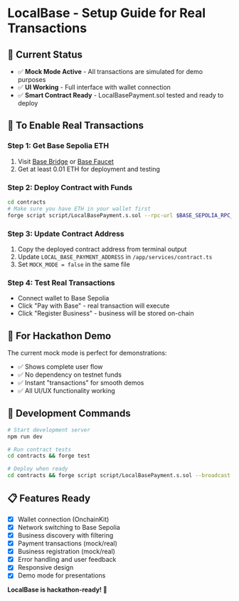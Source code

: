 # LocalBase - Setup Guide for Real Transactions

## 🎯 Current Status
- ✅ **Mock Mode Active** - All transactions are simulated for demo purposes
- ✅ **UI Working** - Full interface with wallet connection
- ✅ **Smart Contract Ready** - LocalBasePayment.sol tested and ready to deploy

## 🚀 To Enable Real Transactions

### Step 1: Get Base Sepolia ETH
1. Visit [Base Bridge](https://bridge.base.org/deposit) or [Base Faucet](https://bridge.base.org/deposit)
2. Get at least 0.01 ETH for deployment and testing

### Step 2: Deploy Contract with Funds
```bash
cd contracts
# Make sure you have ETH in your wallet first
forge script script/LocalBasePayment.s.sol --rpc-url $BASE_SEPOLIA_RPC_URL --private-key $PRIVATE_KEY --broadcast --verify --etherscan-api-key $BASESCAN_API_KEY
```

### Step 3: Update Contract Address
1. Copy the deployed contract address from terminal output
2. Update `LOCAL_BASE_PAYMENT_ADDRESS` in `/app/services/contract.ts`
3. Set `MOCK_MODE = false` in the same file

### Step 4: Test Real Transactions
- Connect wallet to Base Sepolia
- Click "Pay with Base" - real transaction will execute
- Click "Register Business" - business will be stored on-chain

## 🎪 For Hackathon Demo
The current mock mode is perfect for demonstrations:
- ✅ Shows complete user flow
- ✅ No dependency on testnet funds
- ✅ Instant "transactions" for smooth demos
- ✅ All UI/UX functionality working

## 🔧 Development Commands
```bash
# Start development server
npm run dev

# Run contract tests
cd contracts && forge test

# Deploy when ready
cd contracts && forge script script/LocalBasePayment.s.sol --broadcast
```

## 📋 Features Ready
- [x] Wallet connection (OnchainKit)
- [x] Network switching to Base Sepolia
- [x] Business discovery with filtering
- [x] Payment transactions (mock/real)
- [x] Business registration (mock/real)
- [x] Error handling and user feedback
- [x] Responsive design
- [x] Demo mode for presentations

**LocalBase is hackathon-ready! 🚀**
